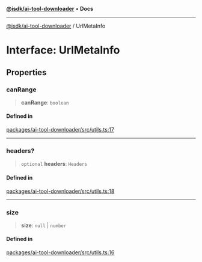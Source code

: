 [**@isdk/ai-tool-downloader**](../README.md) • **Docs**

***

[@isdk/ai-tool-downloader](../globals.md) / UrlMetaInfo

# Interface: UrlMetaInfo

## Properties

### canRange

> **canRange**: `boolean`

#### Defined in

[packages/ai-tool-downloader/src/utils.ts:17](https://github.com/isdk/ai-tool-download.js/blob/92e9fe5642765d2f86d8f4b90e248c22c49d4fa3/src/utils.ts#L17)

***

### headers?

> `optional` **headers**: `Headers`

#### Defined in

[packages/ai-tool-downloader/src/utils.ts:18](https://github.com/isdk/ai-tool-download.js/blob/92e9fe5642765d2f86d8f4b90e248c22c49d4fa3/src/utils.ts#L18)

***

### size

> **size**: `null` \| `number`

#### Defined in

[packages/ai-tool-downloader/src/utils.ts:16](https://github.com/isdk/ai-tool-download.js/blob/92e9fe5642765d2f86d8f4b90e248c22c49d4fa3/src/utils.ts#L16)
